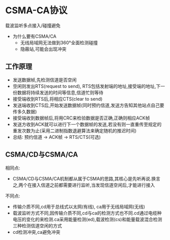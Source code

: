 # CSMA-CA协议

载波监听多点接入/碰撞避免

- 为什么要有CSMA/CA
  - 无线局域网无法做到360°全面检测碰撞
  - 隐蔽站,可能会出现冲突

## 工作原理

- 发送数据帧,先检测信道是否空闲
- 空闲则发出RTS(request to send), RTS包括发射端的地址,接受端的地址,下一份数据将持续发送的时间等信息,信道忙则等待
- 接受端收到RTS后,将相应CTS(clear to send)
- 发送端收到CTS后,开始发送数据帧(同时预约信道,发送方告知其他站点自己要传多久数据)
- 接受端收到数据帧后,将用CRC来检验数据是否正确,正确则相应ACK帧
- 发送方收到ACK就可以进行下一个数据帧的发送,若没有则一直重传至规定的重发次数为止(采用二进制指数退避算法来确定随机的推迟时间)
- 总结: 预约信道 -> ACK帧 -> RTS/CTS(可选)

## CSMA/CD与CSMA/CA

相同点:

- CSMA/CD与CSMA/CA机制都从属于CSMA的思路,其核心是先听再说.换言之,两个在接入信道之前都需要进行监听,当发现信道空闲后,才能进行接入

不同点:

- 传输介质不同,cd用于总线式以太网(有线), ca用于无线局域网(无线)
- 载波监听方式不同,因传输介质不同,cd与ca的检测方式也不同.cd通过电缆种电压的变化的来检测.ca采用能量检测(ed),载波检测(cs)和能量载波混合检测三种检测信道空闲的方式
- cd检测冲突,ca避免冲突
